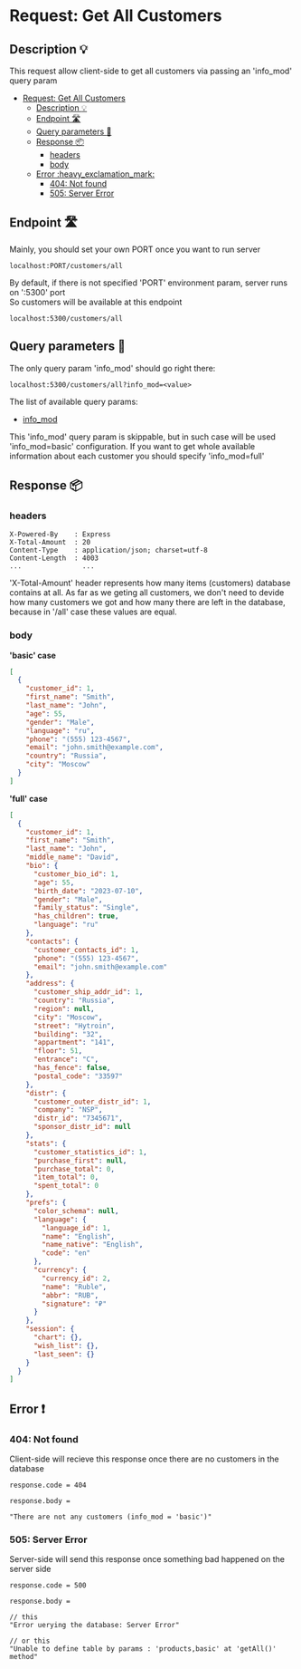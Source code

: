 # Request: Get All Customers

## Description :bulb:
This request allow client-side to get all customers via passing an 'info_mod' query param  
- [Request: Get All Customers](#request-get-all-customers)
  - [Description :bulb:](#description-bulb)
  - [Endpoint :motorway:](#endpoint-motorway)
  - [Query parameters :pencil:](#query-parameters-pencil)
  - [Response :package:](#response-package)
    - [headers](#headers)
    - [body](#body)
  - [Error :heavy\_exclamation\_mark:](#error-heavy_exclamation_mark)
    - [404: Not found](#404-not-found)
    - [505: Server Error](#505-server-error)

## Endpoint :motorway:
Mainly, you should set your own PORT once you want to run server
```
localhost:PORT/customers/all
```
By default, if there is not specified 'PORT' environment param, server runs on ':5300' port    
So customers will be available at this endpoint
```
localhost:5300/customers/all
```

## Query parameters :pencil:    
The only query param 'info_mod' should go right there:
```
localhost:5300/customers/all?info_mod=<value>
```
The list of available query params:
- [info_mod](../query.md#info_mod)

This 'info_mod' query param is skippable, but in such case will be used 'info_mod=basic' configuration. If you want to get whole available information about each customer you should specify 'info_mod=full'


## Response :package:
### headers
```
X-Powered-By    : Express
X-Total-Amount  : 20
Content-Type    : application/json; charset=utf-8
Content-Length  : 4003
...               ...
```
'X-Total-Amount' header represents how many items (customers) database contains at all. As far as we geting all customers, we don't need to devide how many customers we got and how many there are left in the database, because in '/all' case these values are equal.

### body
**'basic' case**    
```json
[
  {
    "customer_id": 1,
    "first_name": "Smith",
    "last_name": "John",
    "age": 55,
    "gender": "Male",
    "language": "ru",
    "phone": "(555) 123-4567",
    "email": "john.smith@example.com",
    "country": "Russia",
    "city": "Moscow"
  }
]
```
**'full' case**
```json
[
  {
    "customer_id": 1,
    "first_name": "Smith",
    "last_name": "John",
    "middle_name": "David",
    "bio": {
      "customer_bio_id": 1,
      "age": 55,
      "birth_date": "2023-07-10",
      "gender": "Male",
      "family_status": "Single",
      "has_children": true,
      "language": "ru"
    },
    "contacts": {
      "customer_contacts_id": 1,
      "phone": "(555) 123-4567",
      "email": "john.smith@example.com"
    },
    "address": {
      "customer_ship_addr_id": 1,
      "country": "Russia",
      "region": null,
      "city": "Moscow",
      "street": "Hytroin",
      "building": "32",
      "appartment": "141",
      "floor": 51,
      "entrance": "C",
      "has_fence": false,
      "postal_code": "33597"
    },
    "distr": {
      "customer_outer_distr_id": 1,
      "company": "NSP",
      "distr_id": "7345671",
      "sponsor_distr_id": null
    },
    "stats": {
      "customer_statistics_id": 1,
      "purchase_first": null,
      "purchase_total": 0,
      "item_total": 0,
      "spent_total": 0
    },
    "prefs": {
      "color_schema": null,
      "language": {
        "language_id": 1,
        "name": "English",
        "name_native": "English",
        "code": "en"
      },
      "currency": {
        "currency_id": 2,
        "name": "Ruble",
        "abbr": "RUB",
        "signature": "₽"
      }
    },
    "session": {
      "chart": {},
      "wish_list": {},
      "last_seen": {}
    }
  }
]
```
## Error :heavy_exclamation_mark:
### 404: Not found
Client-side will recieve this response once there are no customers in the database
```
response.code = 404
```
```
response.body =

"There are not any customers (info_mod = 'basic')"
```
### 505: Server Error
Server-side will send this response once something bad happened on the server side
```
response.code = 500
```
```
response.body =

// this
"Error uerying the database: Server Error"

// or this
"Unable to define table by params : 'products,basic' at 'getAll()' method"
```
